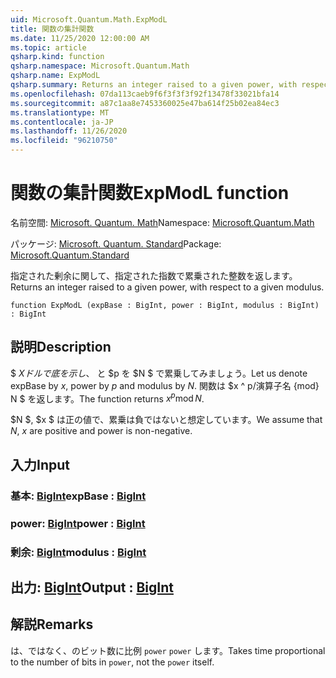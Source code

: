 ```yaml
---
uid: Microsoft.Quantum.Math.ExpModL
title: 関数の集計関数
ms.date: 11/25/2020 12:00:00 AM
ms.topic: article
qsharp.kind: function
qsharp.namespace: Microsoft.Quantum.Math
qsharp.name: ExpModL
qsharp.summary: Returns an integer raised to a given power, with respect to a given modulus.
ms.openlocfilehash: 07da113caeb9f6f3f3f3f92f13478f33021bfa14
ms.sourcegitcommit: a87c1aa8e7453360025e47ba614f25b02ea84ec3
ms.translationtype: MT
ms.contentlocale: ja-JP
ms.lasthandoff: 11/26/2020
ms.locfileid: "96210750"
---
```

# <a name="expmodl-function"></a><span data-ttu-id="a3ab0-102">関数の集計関数</span><span class="sxs-lookup"><span data-stu-id="a3ab0-102">ExpModL function</span></span>

<span data-ttu-id="a3ab0-103">名前空間: [Microsoft. Quantum. Math](xref:Microsoft.Quantum.Math)</span><span class="sxs-lookup"><span data-stu-id="a3ab0-103">Namespace: [Microsoft.Quantum.Math](xref:Microsoft.Quantum.Math)</span></span>

<span data-ttu-id="a3ab0-104">パッケージ: [Microsoft. Quantum. Standard](https://nuget.org/packages/Microsoft.Quantum.Standard)</span><span class="sxs-lookup"><span data-stu-id="a3ab0-104">Package: [Microsoft.Quantum.Standard](https://nuget.org/packages/Microsoft.Quantum.Standard)</span></span>


<span data-ttu-id="a3ab0-105">指定された剰余に関して、指定された指数で累乗された整数を返します。</span><span class="sxs-lookup"><span data-stu-id="a3ab0-105">Returns an integer raised to a given power, with respect to a given modulus.</span></span>

```qsharp
function ExpModL (expBase : BigInt, power : BigInt, modulus : BigInt) : BigInt
```


## <a name="description"></a><span data-ttu-id="a3ab0-106">説明</span><span class="sxs-lookup"><span data-stu-id="a3ab0-106">Description</span></span>

<span data-ttu-id="a3ab0-107">$ $X ドルで底を示し、$ と $p を $N $ で累乗してみましょう。</span><span class="sxs-lookup"><span data-stu-id="a3ab0-107">Let us denote expBase by $x$, power by $p$ and modulus by $N$.</span></span>
<span data-ttu-id="a3ab0-108">関数は $x ^ p/演算子名 {mod} N $ を返します。</span><span class="sxs-lookup"><span data-stu-id="a3ab0-108">The function returns $x^p \operatorname{mod} N$.</span></span>

<span data-ttu-id="a3ab0-109">$N $, $x $ は正の値で、累乗は負ではないと想定しています。</span><span class="sxs-lookup"><span data-stu-id="a3ab0-109">We assume that $N$, $x$ are positive and power is non-negative.</span></span>

## <a name="input"></a><span data-ttu-id="a3ab0-110">入力</span><span class="sxs-lookup"><span data-stu-id="a3ab0-110">Input</span></span>

### <a name="expbase--bigint"></a><span data-ttu-id="a3ab0-111">基本: [BigInt](xref:microsoft.quantum.lang-ref.bigint)</span><span class="sxs-lookup"><span data-stu-id="a3ab0-111">expBase : [BigInt](xref:microsoft.quantum.lang-ref.bigint)</span></span>




### <a name="power--bigint"></a><span data-ttu-id="a3ab0-112">power: [BigInt](xref:microsoft.quantum.lang-ref.bigint)</span><span class="sxs-lookup"><span data-stu-id="a3ab0-112">power : [BigInt](xref:microsoft.quantum.lang-ref.bigint)</span></span>




### <a name="modulus--bigint"></a><span data-ttu-id="a3ab0-113">剰余: [BigInt](xref:microsoft.quantum.lang-ref.bigint)</span><span class="sxs-lookup"><span data-stu-id="a3ab0-113">modulus : [BigInt](xref:microsoft.quantum.lang-ref.bigint)</span></span>





## <a name="output--bigint"></a><span data-ttu-id="a3ab0-114">出力: [BigInt](xref:microsoft.quantum.lang-ref.bigint)</span><span class="sxs-lookup"><span data-stu-id="a3ab0-114">Output : [BigInt](xref:microsoft.quantum.lang-ref.bigint)</span></span>



## <a name="remarks"></a><span data-ttu-id="a3ab0-115">解説</span><span class="sxs-lookup"><span data-stu-id="a3ab0-115">Remarks</span></span>

<span data-ttu-id="a3ab0-116">は、ではなく、のビット数に比例 `power` `power` します。</span><span class="sxs-lookup"><span data-stu-id="a3ab0-116">Takes time proportional to the number of bits in `power`, not the `power` itself.</span></span>